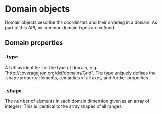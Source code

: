 # Domain objects

Domain objects describe the coordinates and their ordering in a domain.
As part of this API, no common domain types are defined.

## Domain properties

### .type

A URI as identifier for the type of domain, e.g. "http://coveragejson.org/def/domains/Grid".
The type uniquely defines the .shape property elements, semantics of all axes, and further properties.

### .shape

The number of elements in each domain dimension given as an array of integers.
This is identical to the array shapes of all ranges.

